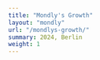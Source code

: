 ```yaml
---
title: "Mondly's Growth"
layout: "mondly"
url: "/mondlys-growth/"
summary: 2024, Berlin
weight: 1
---
```

